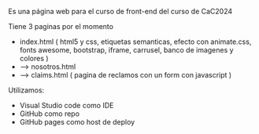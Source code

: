 Es una página web para el curso de front-end del curso de CaC2024

Tiene 3 paginas por el momento
* index.html ( html5 y css, etiquetas semanticas, efecto con animate.css, fonts awesome, bootstrap,  iframe, carrusel, banco de imagenes y colores ) 
* --> nosotros.html
* --> claims.html ( pagina de reclamos con un form con javascript )

Utilizamos:
* Visual Studio code como IDE
* GitHub como repo
* GitHub pages como host de deploy

